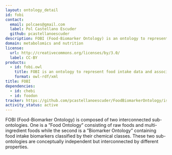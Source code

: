 ```yaml
---
layout: ontology_detail
id: fobi
contact:
  email: polcaes@gmail.com
  label: Pol Castellano Escuder
  github: pcastellanoescuder
description: FOBI (Food-Biomarker Ontology) is an ontology to represent food intake data and associate it with metabolomic data
domain: metabolomics and nutrition
license:
  url: http://creativecommons.org/licenses/by/3.0/
  label: CC-BY
products:
  - id: fobi.owl
    title: FOBI is an ontology to represent food intake data and associate it with metabolomic data
    format: owl-rdf/xml
title: FOBI
dependencies:
  - id: chebi
  - id: foodon
tracker: https://github.com/pcastellanoescuder/FoodBiomarkerOntology/issues
activity_status: active
---
```


FOBI (Food-Biomarker Ontology) is composed of two interconnected sub-ontologies. One is a ”Food Ontology” consisting of raw foods and multi-ingredient foods while the second is a ”Biomarker Ontology” containing food intake biomarkers classified by their chemical classes. These two sub-ontologies are conceptually independent but interconnected by different properties.
